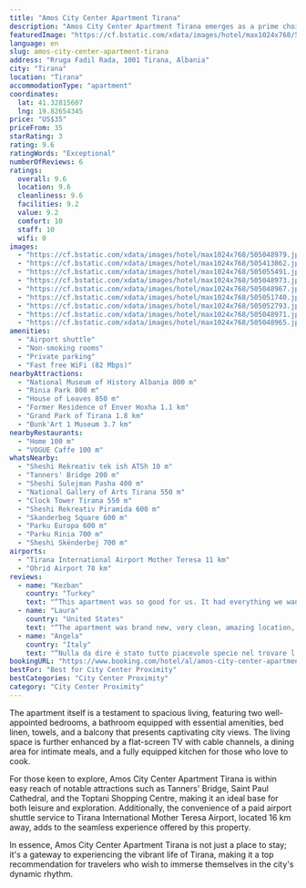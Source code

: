```yaml
---
title: "Amos City Center Apartment Tirana"
description: "Amos City Center Apartment Tirana emerges as a prime choice for travelers seeking the perfect blend of comfort and convenience in the heart of Tirana."
featuredImage: "https://cf.bstatic.com/xdata/images/hotel/max1024x768/505048979.jpg?k=3e842a10c2eef2324495af1b166aa2afab1c04cd7ae22c71e90a14a58c777e69&o=&hp=1"
language: en
slug: amos-city-center-apartment-tirana
address: "Rruga Fadil Rada, 1001 Tirana, Albania"
city: "Tirana"
location: "Tirana"
accommodationType: "apartment"
coordinates:
  lat: 41.32815607
  lng: 19.82654345
price: "US$35"
priceFrom: 35
starRating: 3
rating: 9.6
ratingWords: "Exceptional"
numberOfReviews: 6
ratings:
  overall: 9.6
  location: 9.6
  cleanliness: 9.6
  facilities: 9.2
  value: 9.2
  comfort: 10
  staff: 10
  wifi: 0
images:
  - "https://cf.bstatic.com/xdata/images/hotel/max1024x768/505048979.jpg?k=3e842a10c2eef2324495af1b166aa2afab1c04cd7ae22c71e90a14a58c777e69&o=&hp=1"
  - "https://cf.bstatic.com/xdata/images/hotel/max1024x768/505413862.jpg?k=db0cbd20e8dc2226f845911abca760312475551bd5068d67488d564482266a22&o=&hp=1"
  - "https://cf.bstatic.com/xdata/images/hotel/max1024x768/505055491.jpg?k=3cae3cea740680b7a3f7e3136f59a55076afe1543792558566ba3920a0b664ae&o=&hp=1"
  - "https://cf.bstatic.com/xdata/images/hotel/max1024x768/505048973.jpg?k=a68e1f841fb397b20cfc9d435f7808d79e5576e11f5a08160ca2582f8f15a1a4&o=&hp=1"
  - "https://cf.bstatic.com/xdata/images/hotel/max1024x768/505048967.jpg?k=16853baad627a9bef0178bfb9165d6ba404a87aaef9b79a2619fc41221a23dd9&o=&hp=1"
  - "https://cf.bstatic.com/xdata/images/hotel/max1024x768/505051740.jpg?k=e237600304deb1e2c057b1e41e72567a5269f9172026aa8692b18ee0c907f75f&o=&hp=1"
  - "https://cf.bstatic.com/xdata/images/hotel/max1024x768/505052793.jpg?k=445a5a237a7640261e464c0711e1818604e6b2e076ede8306109b759f525e7ae&o=&hp=1"
  - "https://cf.bstatic.com/xdata/images/hotel/max1024x768/505048971.jpg?k=8db50bae1437e45ba1d19979024716c47a43c1a26fd767f777d96da13a1afc6a&o=&hp=1"
  - "https://cf.bstatic.com/xdata/images/hotel/max1024x768/505048965.jpg?k=e4870867e37819abf14c53ea42669dda76cdcbdb66fbfc67b9dc09875451a473&o=&hp=1"
amenities:
  - "Airport shuttle"
  - "Non-smoking rooms"
  - "Private parking"
  - "Fast free WiFi (82 Mbps)"
nearbyAttractions:
  - "National Museum of History Albania 800 m"
  - "Rinia Park 800 m"
  - "House of Leaves 850 m"
  - "Former Residence of Enver Hoxha 1.1 km"
  - "Grand Park of Tirana 1.8 km"
  - "Bunk'Art 1 Museum 3.7 km"
nearbyRestaurants:
  - "Home 100 m"
  - "VOGUE Caffe 100 m"
whatsNearby:
  - "Sheshi Rekreativ tek ish ATSh 10 m"
  - "Tanners' Bridge 200 m"
  - "Sheshi Sulejman Pasha 400 m"
  - "National Gallery of Arts Tirana 550 m"
  - "Clock Tower Tirana 550 m"
  - "Sheshi Rekreativ Piramida 600 m"
  - "Skanderbeg Square 600 m"
  - "Parku Europa 600 m"
  - "Parku Rinia 700 m"
  - "Sheshi Skënderbej 700 m"
airports:
  - "Tirana International Airport Mother Teresa 11 km"
  - "Ohrid Airport 78 km"
reviews:
  - name: "Kezban"
    country: "Turkey"
    text: "“This apartment was so good for us. It had everything we wanted. Everywhere was so clean and smelled so good . We didn’t need any taxi or car because the location is so close the city center, shopping center, market and any food restaurant. The...”"
  - name: "Laura"
    country: "United States"
    text: "“The apartment was brand new, very clean, amazing location, super spacious. The host, Amos was incredible! He waited for us outside the building, gave us a little apartment tour and handed over the keys. The location was superb! Right next to the...”"
  - name: "Angela"
    country: "Italy"
    text: "“Nulla da dire è stato tutto piacevole specie nel trovare l appartamento pulito e molto confortevole,da ritornarci se avremo l occasione di visitare nuovamente Tirana”"
bookingURL: "https://www.booking.com/hotel/al/amos-city-center-apartment-tirana.en-gb.html?aid=8035640"
bestFor: "Best for City Center Proximity"
bestCategories: "City Center Proximity"
category: "City Center Proximity"
---
```


The apartment itself is a testament to spacious living, featuring two well-appointed bedrooms, a bathroom equipped with essential amenities, bed linen, towels, and a balcony that presents captivating city views. The living space is further enhanced by a flat-screen TV with cable channels, a dining area for intimate meals, and a fully equipped kitchen for those who love to cook.

For those keen to explore, Amos City Center Apartment Tirana is within easy reach of notable attractions such as Tanners' Bridge, Saint Paul Cathedral, and the Toptani Shopping Centre, making it an ideal base for both leisure and exploration. Additionally, the convenience of a paid airport shuttle service to Tirana International Mother Teresa Airport, located 16 km away, adds to the seamless experience offered by this property.

In essence, Amos City Center Apartment Tirana is not just a place to stay; it's a gateway to experiencing the vibrant life of Tirana, making it a top recommendation for travelers who wish to immerse themselves in the city's dynamic rhythm.